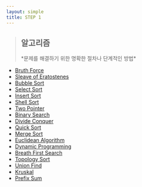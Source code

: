 ```yaml
---
layout: simple
title: STEP 1
---
```


> <h2>알고리즘</h2>
> *문제를 해결하기 위한 명확한 절차나 단계적인 방법*


- [Bruth Force](/Algorithm/title/Algorithm/Content/BruthForce/BruthForce)
- [Sleave of Eratostenes](/Algorithm/title/Algorithm/Content/SleaveofEratostenes/SleaveofEratostenes)
- [Bubble Sort](/Algorithm/title/Algorithm/Content/BubbleSort/BubbleSort)
- [Select Sort](/Algorithm/title/Algorithm/Content/SelectSort/SelectSort)
- [Insert Sort](/Algorithm/title/Algorithm/Content/InsertSort/InsertSort)
- [Shell Sort](/Algorithm/title/Algorithm/Content/ShellSort/ShellSort)
- [Two Pointer](/Algorithm/title/Algorithm/Content/TwoPointer/TwoPointer)
- [Binary Search](/Algorithm/title/Algorithm/Content/BinarySearch/BinarySearch)
- [Divide Conquer](/Algorithm/title/Algorithm/Content/DivideConquer/DivideConquer)
- [Quick Sort](/Algorithm/title/Algorithm/Content/QuickSort/QuickSort)
- [Merge Sort](/Algorithm/title/Algorithm/Content/MergeSort/MergeSort)
- [Euclidean Algorithm](/Algorithm/title/Algorithm/Content/EuclideanAlgorithm/EuclideanAlgorithm)
- [Dynamic Programming](/Algorithm/title/Algorithm/Content/DynamicProgramming/DynamicProgramming)
- [Breath First Search](/Algorithm/title/Algorithm/Content/BreathFirstSearch/BreathFirstSearch)
- [Topology Sort](/Algorithm/title/Algorithm/Content/TopologySort/TopologySort)
- [Union Find](/Algorithm/title/Algorithm/Content/UnionFind/UnionFind)
- [Kruskal](/Algorithm/title/Algorithm/Content/Kruskal/Kruskal)
- [Prefix Sum](/Algorithm/title/Algorithm/Content/PrefixSum/PrefixSum)